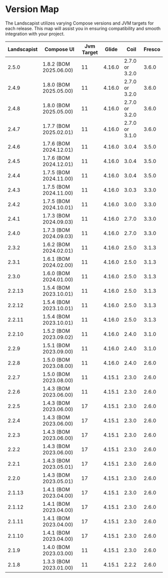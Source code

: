 # Version Map

The Landscapist utilizes varying Compose versions and JVM targets for each release. This map will assist you in ensuring compatibility and smooth integration with your project.


| Landscapist | Compose UI             | Jvm Target | Glide  | Coil           | Fresco |
|-------------|------------------------|------------|--------|----------------|--------|
| 2.5.0       | 1.8.2 (BOM 2025.06.00) | 11         | 4.16.0 | 2.7.0 or 3.2.0 | 3.6.0  |
| 2.4.9       | 1.8.0 (BOM 2025.05.00) | 11         | 4.16.0 | 2.7.0 or 3.2.0 | 3.6.0  |
| 2.4.8       | 1.8.0 (BOM 2025.05.00) | 11         | 4.16.0 | 2.7.0 or 3.2.0 | 3.6.0  |
| 2.4.7       | 1.7.7 (BOM 2025.02.01) | 11         | 4.16.0 | 2.7.0 or 3.1.0 | 3.6.0  |
| 2.4.6       | 1.7.6 (BOM 2024.12.01) | 11         | 4.16.0 | 3.0.4          | 3.5.0  |
| 2.4.5       | 1.7.6 (BOM 2024.12.01) | 11         | 4.16.0 | 3.0.4          | 3.5.0  |
| 2.4.4       | 1.7.5 (BOM 2024.11.00) | 11         | 4.16.0 | 3.0.4          | 3.5.0  |
| 2.4.3       | 1.7.5 (BOM 2024.11.00) | 11         | 4.16.0 | 3.0.3          | 3.3.0  |
| 2.4.2       | 1.7.5 (BOM 2024.10.01) | 11         | 4.16.0 | 3.0.0          | 3.3.0  |
| 2.4.1       | 1.7.3 (BOM 2024.09.03) | 11         | 4.16.0 | 2.7.0          | 3.3.0  |
| 2.4.0       | 1.7.3 (BOM 2024.09.03) | 11         | 4.16.0 | 2.7.0          | 3.3.0  |
| 2.3.2       | 1.6.2 (BOM 2024.02.01) | 11         | 4.16.0 | 2.5.0          | 3.1.3  |
| 2.3.1       | 1.6.1 (BOM 2024.02.00) | 11         | 4.16.0 | 2.5.0          | 3.1.3  |
| 2.3.0       | 1.6.0 (BOM 2024.01.00) | 11         | 4.16.0 | 2.5.0          | 3.1.3  |
| 2.2.13      | 1.5.4 (BOM 2023.10.01) | 11         | 4.16.0 | 2.5.0          | 3.1.3  |
| 2.2.12      | 1.5.4 (BOM 2023.10.01) | 11         | 4.16.0 | 2.5.0          | 3.1.3  |
| 2.2.11      | 1.5.4 (BOM 2023.10.01) | 11         | 4.16.0 | 2.5.0          | 3.1.3  |
| 2.2.10      | 1.5.2 (BOM 2023.09.02) | 11         | 4.16.0 | 2.4.0          | 3.1.0  |
| 2.2.9       | 1.5.1 (BOM 2023.09.00) | 11         | 4.16.0 | 2.4.0          | 3.1.0  |
| 2.2.8       | 1.5.0 (BOM 2023.08.00) | 11         | 4.16.0 | 2.4.0          | 2.6.0  |
| 2.2.7       | 1.5.0 (BOM 2023.08.00) | 11         | 4.15.1 | 2.3.0          | 2.6.0  |
| 2.2.6       | 1.4.3 (BOM 2023.06.00) | 11         | 4.15.1 | 2.3.0          | 2.6.0  |
| 2.2.5       | 1.4.3 (BOM 2023.06.00) | 17         | 4.15.1 | 2.3.0          | 2.6.0  |
| 2.2.4       | 1.4.3 (BOM 2023.06.00) | 17         | 4.15.1 | 2.3.0          | 2.6.0  |
| 2.2.3       | 1.4.3 (BOM 2023.06.00) | 17         | 4.15.1 | 2.3.0          | 2.6.0  |
| 2.2.2       | 1.4.3 (BOM 2023.06.00) | 17         | 4.15.1 | 2.3.0          | 2.6.0  |
| 2.2.1       | 1.4.3 (BOM 2023.05.01) | 17         | 4.15.1 | 2.3.0          | 2.6.0  |
| 2.2.0       | 1.4.3 (BOM 2023.05.01) | 17         | 4.15.1 | 2.3.0          | 2.6.0  |
| 2.1.13      | 1.4.1 (BOM 2023.04.00) | 17         | 4.15.1 | 2.3.0          | 2.6.0  |
| 2.1.12      | 1.4.1 (BOM 2023.04.00) | 17         | 4.15.1 | 2.3.0          | 2.6.0  |
| 2.1.11      | 1.4.1 (BOM 2023.04.00) | 17         | 4.15.1 | 2.3.0          | 2.6.0  |
| 2.1.10      | 1.4.1 (BOM 2023.04.00) | 17         | 4.15.1 | 2.3.0          | 2.6.0  |
| 2.1.9       | 1.4.0 (BOM 2023.03.00) | 11         | 4.15.1 | 2.3.0          | 2.6.0  |
| 2.1.8       | 1.3.3 (BOM 2023.01.00) | 11         | 4.15.1 | 2.2.2          | 2.6.0  |
